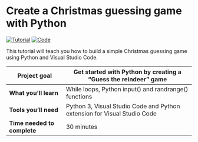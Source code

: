 # Create a Christmas guessing game with Python

<p>
  <a href="https://www.foteinisavvidou.codes/create-a-guess-the-reindeer-game-with-python/" target="_blank"><img src="https://img.shields.io/badge/Instructions-informational?style=for-the-badge" alt="Tutorial"></a>
  <a href="guess-the-reindeer.py" target="_blank"><img src="https://img.shields.io/badge/Code-critical?style=for-the-badge" alt="Code"></a>
</p>

This tutorial will teach you how to build a simple Christmas guessing game using Python and Visual Studio Code.

| Project goal | Get started with Python by creating a “Guess the reindeer” game |
| --- | --- |
| **What you’ll learn** | While loops, Python input() and randrange() functions |
| **Tools you’ll need** | Python 3, Visual Studio Code and Python extension for Visual Studio Code |
| **Time needed to complete** | 30 minutes |
